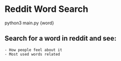# Reddit Word Search
 python3 main.py {word}

## Search for a word in reddit and see:
    - How people feel about it
    - Most used words related

